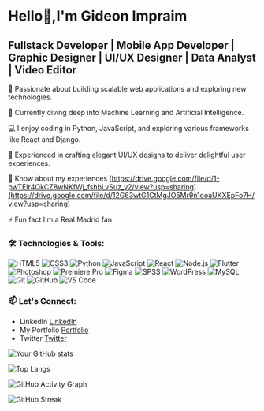 # Hello👋,I'm Gideon Impraim
## Fullstack Developer | Mobile App Developer | Graphic Designer | UI/UX Designer | Data Analyst | Video Editor

🚀 Passionate about building scalable web applications and exploring new technologies.

🌱 Currently diving deep into Machine Learning and Artificial Intelligence.

💻 I enjoy coding in Python, JavaScript, and exploring various frameworks like React and Django.

🎨 Experienced in crafting elegant UI/UX designs to deliver delightful user experiences.

📄 Know about my experiences [https://drive.google.com/file/d/1-pwTElr4QkCZ8wNKfWj_fshbLvSuz_y2/view?usp=sharing](https://drive.google.com/file/d/12G63wtG1CtMgJO5Mr9n1ooaUKXEpFo7H/view?usp=sharing)

⚡ Fun fact I'm a Real Madrid fan


### 🛠️ Technologies & Tools:
![HTML5](https://img.shields.io/badge/-HTML5-E34F26?style=flat&logo=html5&logoColor=white)
![CSS3](https://img.shields.io/badge/-CSS3-1572B6?style=flat&logo=css3&logoColor=white)
![Python](https://img.shields.io/badge/-Python-3776AB?style=flat&logo=python&logoColor=white)
![JavaScript](https://img.shields.io/badge/-JavaScript-F7DF1E?style=flat&logo=javascript&logoColor=black)
![React](https://img.shields.io/badge/-React-61DAFB?style=flat&logo=react&logoColor=white)
![Node.js](https://img.shields.io/badge/-Node.js-339933?style=flat&logo=node.js&logoColor=white)
![Flutter](https://img.shields.io/badge/-Flutter-02569B?style=flat&logo=flutter&logoColor=white)
![Photoshop](https://img.shields.io/badge/-Photoshop-31A8FF?style=flat&logo=adobe-photoshop&logoColor=white)
![Premiere Pro](https://img.shields.io/badge/-Premiere%20Pro-9999FF?style=flat&logo=adobe-premiere-pro&logoColor=white)
![Figma](https://img.shields.io/badge/-Figma-F24E1E?style=flat&logo=figma&logoColor=white)
![SPSS](https://img.shields.io/badge/-SPSS-CA4245?style=flat&logo=ibm&logoColor=white)
![WordPress](https://img.shields.io/badge/-WordPress-21759B?style=flat&logo=wordpress&logoColor=white)
![MySQL](https://img.shields.io/badge/-MySQL-4479A1?style=flat&logo=mysql&logoColor=white)
![Git](https://img.shields.io/badge/-Git-F05032?style=flat&logo=git&logoColor=white)
![GitHub](https://img.shields.io/badge/-GitHub-181717?style=flat&logo=github&logoColor=white)
![VS Code](https://img.shields.io/badge/-VS%20Code-007ACC?style=flat&logo=visual-studio-code&logoColor=white)



### 📫 Let's Connect:
- LinkedIn [LinkedIn](https://www.linkedin.com/in/gideon-impraim-05ba0820b/)
- My Portfolio [Portfolio](https://deonhub.netlify.app/)
- Twitter [Twitter](your-twitter-profile-link)


![Your GitHub stats](https://github-readme-stats.vercel.app/api?username=DeonHub&show_icons=true&theme=radical)

![Top Langs](https://github-readme-stats.vercel.app/api/top-langs/?username=DeonHub&layout=compact&theme=radical)

![GitHub Activity Graph](https://activity-graph.herokuapp.com/graph?username=DeonHub&theme=github)

![GitHub Streak](http://github-readme-streak-stats.herokuapp.com/?user=DeonHub&theme=radical)


